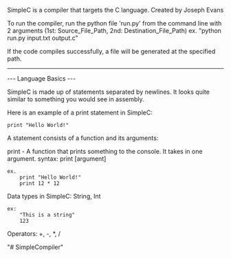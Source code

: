 SimpleC is a compiler that targets the C language.
Created by Joseph Evans

To run the compiler, run the python file 'run.py' from the command line
with 2 arguments (1st: Source_File_Path, 2nd: Destination_File_Path)
    ex. 
        "python run.py input.txt output.c"

If the code compiles successfully, a file will be generated at the specified
path.

------------------------------------
--- Language Basics ---

SimpleC is made up of statements separated by newlines. It looks quite
similar to something you would see in assembly.

Here is an example of a print statement in SimpleC:

    print "Hello World!"

A statement consists of a function and its arguments:

print - A function that prints something to the console. It takes in one
argument.
    syntax:
        print [argument]

    ex.
        print "Hello World!"
        print 12 * 12

Data types in SimpleC:
    String, Int

    ex:
        "This is a string"
        123

Operators:
    +, -, *, /

"# SimpleCompiler" 
